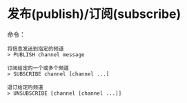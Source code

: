# 发布(publish)/订阅(subscribe)

命令：

```发布订阅
将信息发送到指定的频道
> PUBLISH channel message

订阅给定的一个或多个频道
> SUBSCRIBE channel [channel ...]

退订给定的频道
> UNSUBSCRIBE [channel [channel ...]]
```
